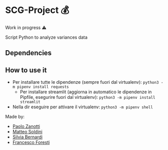 # SCG-Project :moneybag:
Work in progress :warning:

Script Python to analyze variances data

## Dependencies
## How to use it

- Per installare tutte le dipendenze (sempre fuori dal virtualenv): ``python3 -m pipenv install requests``
     - Per installare streamlit (aggiorna in automatico le dipendenze in Pipfile, esegurire fuori dal virtualenv): ``python3 -m pipenv install streamlit``
- Nella dir eseguire per attivare il virtualenv: ``python3 -m pipenv shell``


Made by:
- [Paolo Zanotti](https://github.com/zanottipaolo)
- [Matteo Soldini](https://github.com/matteosoldini)
- [Silvia Bernardi](https://github.com/SilviaBer)
- [Francesco Foresti](https://github.com/FrancusForrest)
